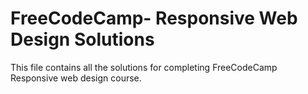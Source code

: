 # FreeCodeCamp- Responsive Web Design Solutions
This file contains all the solutions for completing FreeCodeCamp Responsive web design course.
